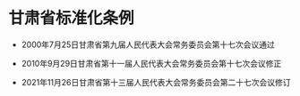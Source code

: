 # 甘肃省标准化条例

- 2000年7月25日甘肃省第九届人民代表大会常务委员会第十七次会议通过

- 2010年9月29日甘肃省第十一届人民代表大会常务委员会第十七次会议修正

- 2021年11月26日甘肃省第十三届人民代表大会常务委员会第二十七次会议修订

<!-- INFO END -->
